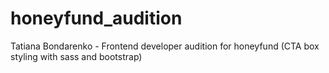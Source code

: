 # honeyfund_audition
Tatiana Bondarenko - Frontend developer audition for honeyfund (CTA box styling with sass and bootstrap)
